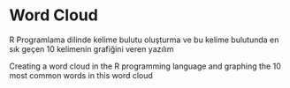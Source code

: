 # Word Cloud

R Programlama dilinde kelime bulutu oluşturma ve bu kelime bulutunda en sık geçen 10 kelimenin grafiğini veren yazılım

Creating a word cloud in the R programming language and graphing the 10 most common words in this word cloud

